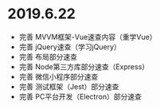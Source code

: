 # 2019.6.22

- 完善 MVVM框架-Vue速查内容（重学Vue）
- 完善 jQuery速查（学习jQuery）
- 完善 布局部分速查
- 完善 Node第三方库部分速查（Express）
- 完善 微信小程序部分速查
- 完善 测试框架（Jest）部分速查
- 完善 PC平台开发（Electron）部分速查